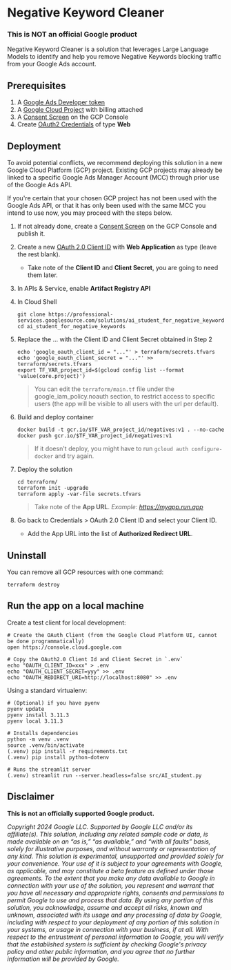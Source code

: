 # Negative Keyword Cleaner

### This is NOT an official Google product

Negative Keyword Cleaner is a solution that leverages Large Language Models to
identify and help you remove Negative Keywords blocking traffic from your
Google Ads account.

## Prerequisites

1. A [Google Ads Developer token](https://developers.google.com/google-ads/api/docs/first-call/dev-token#:~:text=A%20developer%20token%20from%20Google,SETTINGS%20%3E%20SETUP%20%3E%20API%20Center.)
1. A [Google Cloud Project](https://cloud.google.com/) with billing attached
1. A [Consent Screen](https://console.cloud.google.com/apis/credentials/consent)
on the GCP Console
1. Create [OAuth2 Credentials](https://developers.google.com/identity/protocols/oauth2#1.-obtain-oauth-2.0-credentials-from-the-dynamic_data.setvar.console_name-.) of type **Web**


## Deployment

To avoid potential conflicts, we recommend deploying this solution in a new
Google Cloud Platform (GCP) project. Existing GCP projects may already be
linked to a specific Google Ads Manager Account (MCC) through prior use of the
Google Ads API.

If you're certain that your chosen GCP project has not been used with the
Google Ads API, or that it has only been used with the same MCC you intend to
use now, you may proceed with the steps below.

1. If not already done, create a [Consent Screen](https://console.cloud.google.com/apis/credentials/consent)
on the GCP Console and publish it.
2. Create a new [OAuth 2.0 Client ID](https://console.cloud.google.com/apis/credentials)
with **Web Application** as type (leave the rest blank).
	* Take note of the **Client ID** and **Client Secret**, you are going to need them later.
3. In APIs & Service, enable **Artifact Registry API**
4. In Cloud Shell
	```
    git clone https://professional-services.googlesource.com/solutions/ai_student_for_negative_keywords
    cd ai_student_for_negative_keywords
	```
5. Replace the ... with the Client ID and Client Secret obtained in Step 2
	```
	echo 'google_oauth_client_id = "..."' > terraform/secrets.tfvars
    echo 'google_oauth_client_secret = "..."' >> terraform/secrets.tfvars
    export TF_VAR_project_id=$(gcloud config list --format 'value(core.project)')
	```
	> You can edit the ```terraform/main.tf``` file under the
google_iam_policy.noauth section, to restrict access to specific users (the app
will be visible to all users with the url per default).

6. Build and deploy container
	```
    docker build -t gcr.io/$TF_VAR_project_id/negatives:v1 . --no-cache
    docker push gcr.io/$TF_VAR_project_id/negatives:v1
	```
	> If it doesn't deploy, you might have to run `gcloud auth configure-docker` and
try again.

7. Deploy the solution
	```
    cd terraform/
    terraform init -upgrade
    terraform apply -var-file secrets.tfvars
	```
    > Take note of the **App URL**. *Example: https://myapp.run.app*

8. Go back to Credentials > OAuth 2.0 Client ID and select your Client ID.
	* Add the App URL into the list of **Authorized Redirect URL**.

## Uninstall

You can remove all GCP resources with one command:

    terraform destroy

## Run the app on a local machine

Create a test client for local development:

    # Create the OAuth Client (from the Google Cloud Platform UI, cannot be done programmatically)
    open https://console.cloud.google.com

    # Copy the OAuth2.0 Client Id and Client Secret in `.env`
    echo "OAUTH_CLIENT_ID=xxx" > .env
    echo "OAUTH_CLIENT_SECRET=yyy" >> .env
    echo "OAUTH_REDIRECT_URI=http://localhost:8080" >> .env

Using a standard virtualenv:

    # (Optional) if you have pyenv
    pyenv update
    pyenv install 3.11.3
    pyenv local 3.11.3

    # Installs dependencies
    python -m venv .venv
    source .venv/bin/activate
    (.venv) pip install -r requirements.txt
    (.venv) pip install python-dotenv

    # Runs the streamlit server
    (.venv) streamlit run --server.headless=false src/AI_student.py


## Disclaimer

**This is not an officially supported Google product.**

*Copyright 2024 Google LLC. Supported by Google LLC and/or its affiliate(s). This solution, including any related sample code or data, is made available on an “as is,” “as available,” and “with all faults” basis, solely for illustrative purposes, and without warranty or representation of any kind. This solution is experimental, unsupported and provided solely for your convenience. Your use of it is subject to your agreements with Google, as applicable, and may constitute a beta feature as defined under those agreements.  To the extent that you make any data available to Google in connection with your use of the solution, you represent and warrant that you have all necessary and appropriate rights, consents and permissions to permit Google to use and process that data.  By using any portion of this solution, you acknowledge, assume and accept all risks, known and unknown, associated with its usage and any processing of data by Google, including with respect to your deployment of any portion of this solution in your systems, or usage in connection with your business, if at all. With respect to the entrustment of personal information to Google, you will verify that the established system is sufficient by checking Google's privacy policy and other public information, and you agree that no further information will be provided by Google.*
